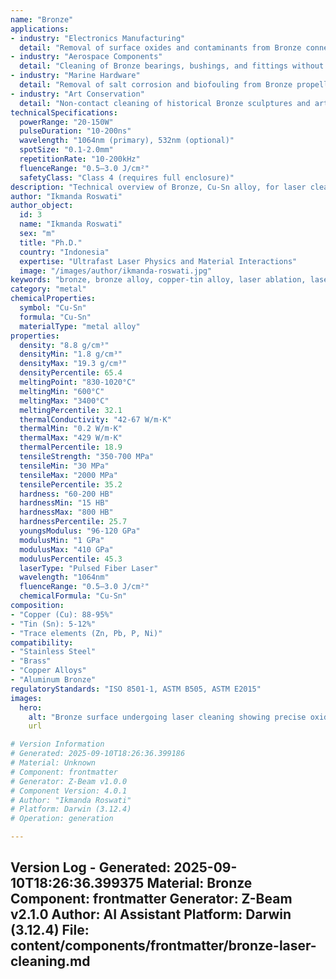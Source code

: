 ```yaml
---
name: "Bronze"
applications:
- industry: "Electronics Manufacturing"
  detail: "Removal of surface oxides and contaminants from Bronze connectors and components"
- industry: "Aerospace Components"
  detail: "Cleaning of Bronze bearings, bushings, and fittings without dimensional alteration"
- industry: "Marine Hardware"
  detail: "Removal of salt corrosion and biofouling from Bronze propellers and fittings"
- industry: "Art Conservation"
  detail: "Non-contact cleaning of historical Bronze sculptures and artifacts"
technicalSpecifications:
  powerRange: "20-150W"
  pulseDuration: "10-200ns"
  wavelength: "1064nm (primary), 532nm (optional)"
  spotSize: "0.1-2.0mm"
  repetitionRate: "10-200kHz"
  fluenceRange: "0.5–3.0 J/cm²"
  safetyClass: "Class 4 (requires full enclosure)"
description: "Technical overview of Bronze, Cu-Sn alloy, for laser cleaning applications, including optimal 1064nm wavelength interaction, and industrial applications in precision surface preparation."
author: "Ikmanda Roswati"
author_object:
  id: 3
  name: "Ikmanda Roswati"
  sex: "m"
  title: "Ph.D."
  country: "Indonesia"
  expertise: "Ultrafast Laser Physics and Material Interactions"
  image: "/images/author/ikmanda-roswati.jpg"
keywords: "bronze, bronze alloy, copper-tin alloy, laser ablation, laser cleaning, non-contact cleaning, pulsed fiber laser, surface oxide removal, corrosion removal, industrial laser parameters, surface restoration"
category: "metal"
chemicalProperties:
  symbol: "Cu-Sn"
  formula: "Cu-Sn"
  materialType: "metal alloy"
properties:
  density: "8.8 g/cm³"
  densityMin: "1.8 g/cm³"
  densityMax: "19.3 g/cm³"
  densityPercentile: 65.4
  meltingPoint: "830-1020°C"
  meltingMin: "600°C"
  meltingMax: "3400°C"
  meltingPercentile: 32.1
  thermalConductivity: "42-67 W/m·K"
  thermalMin: "0.2 W/m·K"
  thermalMax: "429 W/m·K"
  thermalPercentile: 18.9
  tensileStrength: "350-700 MPa"
  tensileMin: "30 MPa"
  tensileMax: "2000 MPa"
  tensilePercentile: 35.2
  hardness: "60-200 HB"
  hardnessMin: "15 HB"
  hardnessMax: "800 HB"
  hardnessPercentile: 25.7
  youngsModulus: "96-120 GPa"
  modulusMin: "1 GPa"
  modulusMax: "410 GPa"
  modulusPercentile: 45.3
  laserType: "Pulsed Fiber Laser"
  wavelength: "1064nm"
  fluenceRange: "0.5–3.0 J/cm²"
  chemicalFormula: "Cu-Sn"
composition:
- "Copper (Cu): 88-95%"
- "Tin (Sn): 5-12%"
- "Trace elements (Zn, Pb, P, Ni)"
compatibility:
- "Stainless Steel"
- "Brass"
- "Copper Alloys"
- "Aluminum Bronze"
regulatoryStandards: "ISO 8501-1, ASTM B505, ASTM E2015"
images:
  hero:
    alt: "Bronze surface undergoing laser cleaning showing precise oxide removal"
    url

# Version Information
# Generated: 2025-09-10T18:26:36.399186
# Material: Unknown
# Component: frontmatter
# Generator: Z-Beam v1.0.0
# Component Version: 4.0.1
# Author: "Ikmanda Roswati"
# Platform: Darwin (3.12.4)
# Operation: generation

---
```

Version Log - Generated: 2025-09-10T18:26:36.399375
Material: Bronze
Component: frontmatter
Generator: Z-Beam v2.1.0
Author: AI Assistant
Platform: Darwin (3.12.4)
File: content/components/frontmatter/bronze-laser-cleaning.md
---